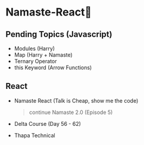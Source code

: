 # Namaste-React🚀

## Pending Topics (Javascript)

<!-- - Destructuring (copy note down) + Harry -->
<!-- - Variables -->

- Modules (Harry)
- Map (Harry + Namaste)
- Ternary Operator
- this Keyword (Arrow Functions)

## React

- Namaste React (Talk is Cheap, show me the code)

  > continue Namaste 2.0 (Episode 5)

- Delta Course (Day 56 - 62)

- Thapa Technical
